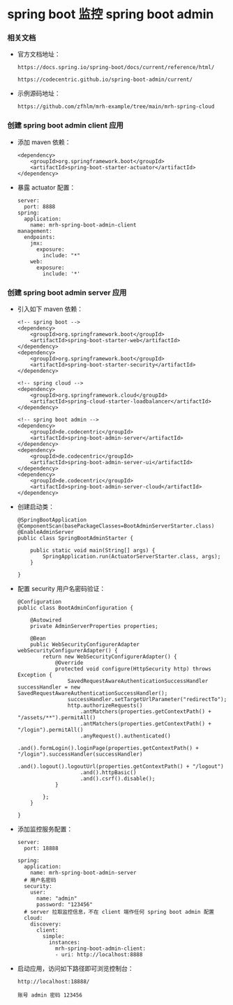 
# spring boot 监控 spring boot admin

### 相关文档

  * 官方文档地址：

        https://docs.spring.io/spring-boot/docs/current/reference/html/

        https://codecentric.github.io/spring-boot-admin/current/

  * 示例源码地址：

        https://github.com/zfhlm/mrh-example/tree/main/mrh-spring-cloud

### 创建 spring boot admin client 应用

  * 添加 maven 依赖：

        <dependency>
            <groupId>org.springframework.boot</groupId>
            <artifactId>spring-boot-starter-actuator</artifactId>
        </dependency>

  * 暴露 actuator 配置：

        server:
          port: 8888
        spring:
          application:
            name: mrh-spring-boot-admin-client
        management:
          endpoints:
            jmx:
              exposure:
                include: "*"
            web:
              exposure:
                include: '*'

### 创建 spring boot admin server 应用

  * 引入如下 maven 依赖：

        <!-- spring boot -->
        <dependency>
            <groupId>org.springframework.boot</groupId>
            <artifactId>spring-boot-starter-web</artifactId>
        </dependency>
        <dependency>
            <groupId>org.springframework.boot</groupId>
            <artifactId>spring-boot-starter-security</artifactId>
        </dependency>

        <!-- spring cloud -->
        <dependency>
            <groupId>org.springframework.cloud</groupId>
            <artifactId>spring-cloud-starter-loadbalancer</artifactId>
        </dependency>

        <!-- spring boot admin -->
        <dependency>
            <groupId>de.codecentric</groupId>
            <artifactId>spring-boot-admin-server</artifactId>
        </dependency>
        <dependency>
            <groupId>de.codecentric</groupId>
            <artifactId>spring-boot-admin-server-ui</artifactId>
        </dependency>
        <dependency>
            <groupId>de.codecentric</groupId>
            <artifactId>spring-boot-admin-server-cloud</artifactId>
        </dependency>

  * 创建启动类：

        @SpringBootApplication
        @ComponentScan(basePackageClasses=BootAdminServerStarter.class)
        @EnableAdminServer
        public class SpringBootAdminStarter {

            public static void main(String[] args) {
                SpringApplication.run(ActuatorServerStarter.class, args);
            }

        }

  * 配置 security 用户名密码验证：

        @Configuration
        public class BootAdminConfiguration {

            @Autowired
            private AdminServerProperties properties;

            @Bean
            public WebSecurityConfigurerAdapter webSecurityConfigurerAdapter() {
                return new WebSecurityConfigurerAdapter() {
                    @Override
                    protected void configure(HttpSecurity http) throws Exception {
                        SavedRequestAwareAuthenticationSuccessHandler successHandler = new SavedRequestAwareAuthenticationSuccessHandler();
                        successHandler.setTargetUrlParameter("redirectTo");
                        http.authorizeRequests()
                            .antMatchers(properties.getContextPath() + "/assets/**").permitAll()
                            .antMatchers(properties.getContextPath() + "/login").permitAll()
                            .anyRequest().authenticated()
                            .and().formLogin().loginPage(properties.getContextPath() + "/login").successHandler(successHandler)
                            .and().logout().logoutUrl(properties.getContextPath() + "/logout")
                            .and().httpBasic()
                            .and().csrf().disable();
                    }

                };
            }

        }

  * 添加监控服务配置：

        server:
          port: 18888

        spring:
          application:
            name: mrh-spring-boot-admin-server
          # 用户名密码
          security:
            user:
              name: "admin"
              password: "123456"
          # server 拉取监控信息，不在 client 端作任何 spring boot admin 配置
          cloud:
            discovery:
              client:
                simple:
                  instances:
                    mrh-spring-boot-admin-client:
                    - uri: http://localhost:8888

  * 启动应用，访问如下路径即可浏览控制台：

        http://localhost:18888/

        账号 admin 密码 123456
